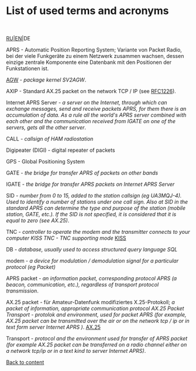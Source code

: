 # List of used terms and acronyms #
<br />


[RU](http://code.google.com/p/qaprs/wiki/terms_ru)|[EN](http://code.google.com/p/qaprs/wiki/terms_en)|DE


APRS - Automatic Position Reporting System; Variante von Packet Radio, bei der viele Funkgeräte zu einem Netzwerk zusammen wachsen, dessen einzige zentrale Komponente eine Datenbank mit den Positionen der Funkstationen ist.

[AGW](http://www.sv2agw.com/) - _package kernel SV2AGW_.

AXIP - Standard AX.25 packet on the network TCP / IP (see [RFC1226](http://qaprs.googlecode.com/files/rfc1226.txt)).

Internet APRS Server - _a server on the Internet, through which can exchange messages, send and receive packets APRS, for them there is an accumulation of data. As a rule all the world's APRS server combined with each other and the communication received from IGATE on one of the servers, gets all the other server_.

CALL - _callsign of HAM radiostation_

Digipeater (DIGI) - digital repeater of packets

GPS - Global Positioning System

GATE - _the bridge for transfer APRS of packets on other bands_

IGATE - _the bridge for transfer APRS packets on Internet APRS Server_

SID - _number from 0 to 15, added to the station callsign (eg UA3MQJ-4). Used to identify a number of stations under one call sign. Also at SID in the standard APRS can determine the type and purpose of the station (mobile station, GATE, etc.). If the SID is not specified, it is considered that it is equal to zero (see AX.25)_.

TNC - _controller to operate the modem and the transmitter connects to your computer
KISS TNC - TNC supporting mode_ [KISS](http://qaprs.googlecode.com/files/kiss.txt)

DB - _database, usually used to access structured query language SQL_

modem - _a device for modulation / demodulation signal for a particular protocol (eg Packet)_

APRS packet - _an information packet, corresponding protocol APRS (a beacon, communication, etc.), regardless of transport protocol transmission_.

AX.25 packet - für Amateur-Datenfunk modifiziertes X.25-Protokoll; _a packet of information, appropriate communication protocol AX.25 Packet Transport - protolok and environment, used for packet APRS (for example, AX.25 packet can be transmitted over the air or on the network tcp / ip or in text form server Internet APRS )_. [AX.25](http://qaprs.googlecode.com/files/AX25.2.2.pdf)

Transport - _protocol and the environment used for transfer of APRS packet (for example AX.25 packet can be transferred on a radio channel either on a network tcp/ip or in a text kind to server Internet APRS)_.

[Back to content](http://code.google.com/p/qaprs/wiki/content_en)